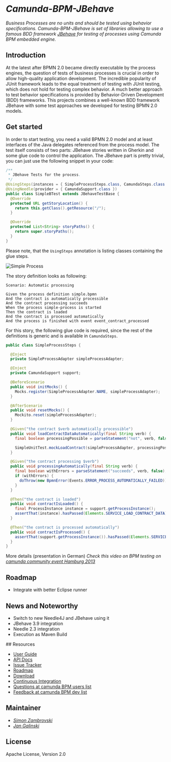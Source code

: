 # _Camunda-BPM-JBehave_

_Business Processes are no units and should be tested using behavior specifications. Camunda-BPM-JBehave is set of
libraries allowing to use a famous BDD framework [JBehave](http://jbehave.org/) for testing of processes using Camunda BPM embedded engine._

## Introduction

At the latest after BPMN 2.0 became directly executable by the process engines, the question of tests of business processes is crucial in order to allow high-quality application development. The incredible popularity of JUnit framework leads to the equal treatment of testing with JUnit testing, which does not hold for testing complex behavior. A much better approach to test behavior specifications is provided by Behavior-Driven Development (BDD) frameworks. This projects combines a well-known BDD framework JBehave with some test approaches we developed for testing BPMN 2.0 models.


## Get started
In order to start testing, you need a valid BPMN 2.0 model and at least interfaces of the Java delegates referenced from the process model. The test itself consists of two parts: JBehave stories written in Gherkin and some glue code to control the application. The JBehave part is pretty trivial, you can just use the following snippet in your code:

```java
/**
 * JBehave Tests for the process.
 */
@UsingSteps(instances = { SimpleProcessSteps.class, CamundaSteps.class })
@UsingNeedle(provider = { CamundaSupport.class })
public class SimpleBTest extends JBehaveTestBase {
  @Override
  protected URL getStoryLocation() {
    return this.getClass().getResource("/");
  }

  @Override
  protected List<String> storyPaths() {
    return super.storyPaths();
  }
}
```

Please note, that the `UsingSteps` annotation is listing classes containing the glue steps. 

![Simple Process](https://github.com/camunda/camunda-bpm-jbehave/blob/master/camunda-bpm-jbehave-examples/src/main/resources/simple.png)


The story definition looks as following:

```gherkin
Scenario: Automatic processing

Given the process definition simple.bpmn
And the contract is automatically processible
And the contract processing succeeds
When the process simple-process is started
Then the contract is loaded
And the contract is processed automatically
And the process is finished with event event_contract_processed
```

For this story, the following glue code is required, since the rest of the definitions is generic
and is available in `CamundaSteps`.

```java
public class SimpleProcessSteps {

  @Inject
  private SimpleProcessAdapter simpleProcessAdapter;

  @Inject
  private CamundaSupport support;

  @BeforeScenario
  public void initMocks() {
    Mocks.register(SimpleProcessAdapter.NAME, simpleProcessAdapter);
  }

  @AfterScenario
  public void resetMocks() {
    Mockito.reset(simpleProcessAdapter);
  }

  @Given("the contract $verb automatically processible")
  public void loadContractDataAutomatically(final String verb) {
    final boolean processingPossible = parseStatement("not", verb, false);

    SimpleUnitTest.mockLoadContract(simpleProcessAdapter, processingPossible);
  }

  @Given("the contract processing $verb")
  public void processingAutomatically(final String verb) {
    final boolean withErrors = parseStatement("succeeds", verb, false);
    if (withErrors) {
      doThrow(new BpmnError(Events.ERROR_PROCESS_AUTOMATICALLY_FAILED)).when(simpleProcessAdapter).processContract();
    }
  }

  @Then("the contract is loaded")
  public void contractIsLoaded() {
    final ProcessInstance instance = support.getProcessInstance();
    assertThat(instance).hasPassed(Elements.SERVICE_LOAD_CONTRACT_DATA);
  }

  @Then("the contract is processed automatically")
  public void contractIsProcessed() {
    assertThat(support.getProcessInstance()).hasPassed(Elements.SERVICE_PROCESS_CONTRACT_AUTOMATICALLY);
  }
}

```

More details (presentation in German)
_Check this video on BPM testing on [camunda community event Hamburg 2013](http://www.holisticon.de/2013/12/testgetriebene-geschaeftsprozessmodellierung-camunda-community-meeting-bei-holisticon/)_

## Roadmap

- Integrate with better Eclipse runner

## News and Noteworthy
- Switch to new Needle4J and JBehave using it
- JBehave 3.9 integration
- Needle 2.3 integration
- Execution as Maven Build

<a name="resources"/>
## Resources

* [User Guide](./camunda-bpm-jbehave/blob/master/README.md)
* [API Docs](http://camunda.github.io/camunda-bpm-jbehave/apidocs/) 
* [Issue Tracker](https://github.com/camunda/camunda-bpm-jbehave/issues) 
* [Roadmap](https://github.com/camunda/camunda-bpm-jbehave/issues/milestones?state=open&with_issues=no) 
* [Download](https://github.com/camunda/camunda-bpm-jbehave/releases)
* [Continuous Integration](https://plexiti.ci.cloudbees.com/job/camunda-bpm-assert/job/camunda-bpm-assert/)
* [Questions at camunda BPM users list](https://groups.google.com/forum/?fromgroups#!forum/camunda-bpm-users)
* [Feedback at camunda BPM dev list](https://groups.google.com/forum/?fromgroups#!forum/camunda-bpm-dev)


## Maintainer

*  _[Simon Zambrovski](https://github.com/zambrovski)_
*  _[Jan Galinski](https://github.com/galinski)_

## License

Apache License, Version 2.0
